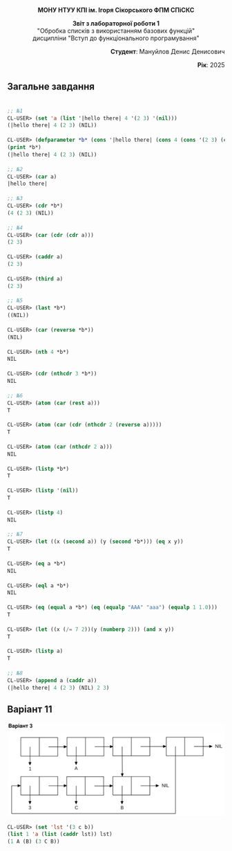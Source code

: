 <p align="center"><b>МОНУ НТУУ КПІ ім. Ігоря Сікорського ФПМ СПіСКС</b></p>

<p align="center">
<b>Звіт з лабораторної роботи 1</b><br/>
"Обробка списків з використанням базових функцій"<br/>
дисципліни "Вступ до функціонального програмування"
</p>

<p align="right"><b>Студент</b>: Мануйлов Денис Денисович</p>
<p align="right"><b>Рік</b>: 2025</p>

## Загальне завдання
```lisp

;; №1
CL-USER> (set 'a (list '|hello there| 4 '(2 3) '(nil)))
(|hello there| 4 (2 3) (NIL))

CL-USER> (defparameter *b* (cons '|hello there| (cons 4 (cons '(2 3) (cons '(nil) nil)))) "Список через cons")
(print *b*)
(|hello there| 4 (2 3) (NIL)) 

;; №2
CL-USER> (car a)
|hello there|

;; №3
CL-USER> (cdr *b*)
(4 (2 3) (NIL))

;; №4
CL-USER> (car (cdr (cdr a)))
(2 3)

CL-USER> (caddr a)
(2 3)

CL-USER> (third a)
(2 3)

;; №5
CL-USER> (last *b*)
((NIL))

CL-USER> (car (reverse *b*))
(NIL)

CL-USER> (nth 4 *b*)
NIL

CL-USER> (cdr (nthcdr 3 *b*))
NIL

;; №6
CL-USER> (atom (car (rest a)))
T

CL-USER> (atom (car (cdr (nthcdr 2 (reverse a)))))
T

CL-USER> (atom (car (nthcdr 2 a)))
NIL

CL-USER> (listp *b*)
T

CL-USER> (listp '(nil))
T

CL-USER> (listp 4)
NIL

;; №7
CL-USER> (let ((x (second a)) (y (second *b*))) (eq x y)) 
T

CL-USER> (eq a *b*) 
NIL

CL-USER> (eql a *b*) 
NIL

CL-USER> (eq (equal a *b*) (eq (equalp "AAA" "aaa") (equalp 1 1.0)))
T

CL-USER> (let ((x (/= 7 2))(y (numberp 2))) (and x y))
T

CL-USER> (listp a)
T

;; №8
CL-USER> (append a (caddr a)) 
(|hello there| 4 (2 3) (NIL) 2 3)
```

## Варіант 11

<p align="center">
<img src="lab-1-variant.jpg">
</p>

```lisp
CL-USER> (set 'lst '(3 c b))
(list 1 'a (list (caddr lst)) lst)
(1 A (B) (3 C B))
```
